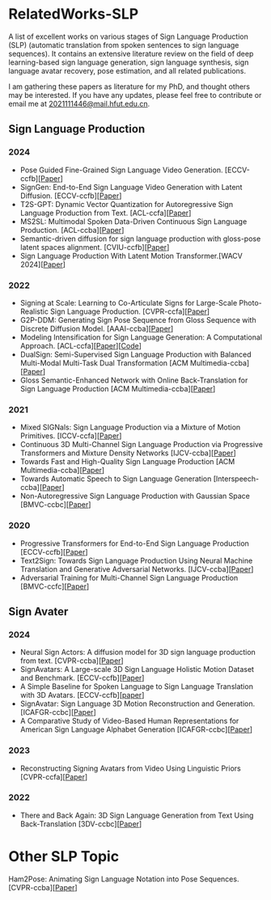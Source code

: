 # RelatedWorks-SLP
A list of excellent works on various stages of Sign Language Production (SLP) (automatic translation from spoken sentences to sign language sequences). It contains an extensive literature review on the field of deep learning-based sign language generation, sign language synthesis, sign language avatar recovery, pose estimation, and all related publications.

I am gathering these papers as literature for my PhD, and thought others may be interested. If you have any updates, please feel free to contribute or email me at [2021111446@mail.hfut.edu.cn](2021111446@mail.hfut.edu.cn).


## Sign Language Production
### 2024
- Pose Guided Fine-Grained Sign Language Video Generation. [ECCV-ccfb][[Paper](https://www.ecva.net/papers/eccv_2024/papers_ECCV/papers/09947.pdf)]
- SignGen: End-to-End Sign Language Video Generation with Latent Diffusion. [ECCV-ccfb][[Paper](https://www.ecva.net/papers/eccv_2024/papers_ECCV/papers/06988.pdf)]
- T2S-GPT: Dynamic Vector Quantization for Autoregressive Sign Language Production from Text. [ACL-ccfa][[Paper](https://aclanthology.org/2024.acl-long.183.pdf)]
- MS2SL: Multimodal Spoken Data-Driven Continuous Sign Language Production. [ACL-ccba][[Paper](https://aclanthology.org/2024.findings-acl.432.pdf)]
- Semantic-driven diffusion for sign language production with gloss-pose latent spaces alignment. [CVIU-ccfb][[Paper](https://linkinghub.elsevier.com/retrieve/pii/S1077314224001310)] 
- Sign Language Production With Latent Motion Transformer.[WACV 2024][[Paper](https://openaccess.thecvf.com/content/WACV2024/papers/Xie_Sign_Language_Production_With_Latent_Motion_Transformer_WACV_2024_paper.pdf)]



### 2022
- Signing at Scale: Learning to Co-Articulate Signs for Large-Scale Photo-Realistic Sign Language Production. [CVPR-ccfa][[Paper](https://openaccess.thecvf.com/content/CVPR2022/papers/Saunders_Signing_at_Scale_Learning_to_Co-Articulate_Signs_for_Large-Scale_Photo-Realistic_CVPR_2022_paper.pdf)]
- G2P-DDM: Generating Sign Pose Sequence from Gloss Sequence with Discrete Diffusion Model. [AAAI-ccba][[Paper](https://ojs.aaai.org/index.php/AAAI/article/download/28441/28860)]
- Modeling Intensification for Sign Language Generation: A Computational Approach. [ACL-ccfa][[Paper](https://arxiv.org/pdf/2203.09679)][[Code](https://github.com/Merterm/Modeling-Intensification-for-SLG)]
- DualSign: Semi-Supervised Sign Language Production with Balanced Multi-Modal Multi-Task Dual Transformation [ACM Multimedia-ccba][[Paper](https://dl.acm.org/doi/pdf/10.1145/3503161.3547957)]
- Gloss Semantic-Enhanced Network with Online Back-Translation for Sign Language Production [ACM Multimedia-ccba][[Paper](https://dl.acm.org/doi/pdf/10.1145/3503161.3547830)]


### 2021
- Mixed SIGNals: Sign Language Production via a Mixture of Motion Primitives. [ICCV-ccfa][[Paper](https://openaccess.thecvf.com/content/ICCV2021/papers/Saunders_Mixed_SIGNals_Sign_Language_Production_via_a_Mixture_of_Motion_ICCV_2021_paper.pdf)]
- Continuous 3D Multi-Channel Sign Language Production via Progressive Transformers and Mixture Density Networks [IJCV-ccba][[Paper](https://link.springer.com/article/10.1007/s11263-021-01457-9)]
- Towards Fast and High-Quality Sign Language Production [ACM Multimedia-ccba][[Paper](https://dl.acm.org/doi/pdf/10.1145/3474085.3475463)]
- Towards Automatic Speech to Sign Language Generation [Interspeech-ccba][[Paper](https://www.semanticscholar.org/reader/c31934f1e4f1efa110afc94878e00315bdcb2780)]
- Non-Autoregressive Sign Language Production with Gaussian Space [BMVC-ccbc][[Paper](https://www.bmvc2021-virtualconference.com/assets/papers/1102.pdf)]

### 2020
- Progressive Transformers for End-to-End Sign Language Production [ECCV-ccfb][[Paper](https://link.springer.com/chapter/10.1007/978-3-030-58621-8_40)]
- Text2Sign: Towards Sign Language Production Using Neural Machine Translation and Generative Adversarial Networks. [IJCV-ccba][[Paper](https://link.springer.com/article/10.1007/s11263-019-01281-2)]
- Adversarial Training for Multi-Channel Sign Language Production [BMVC-ccfc][[Paper](https://arxiv.org/pdf/2008.12405)]



## Sign Avater 
### 2024
- Neural Sign Actors: A diffusion model for 3D sign language production from text. [CVPR-ccba][[Paper](https://openaccess.thecvf.com/content/CVPR2024/papers/Baltatzis_Neural_Sign_Actors_A_Diffusion_Model_for_3D_Sign_Language_CVPR_2024_paper.pdf)]
- SignAvatars: A Large-scale 3D Sign Language Holistic Motion Dataset and Benchmark. [ECCV-ccfb][[Paper](https://www.ecva.net/papers/eccv_2024/papers_ECCV/papers/00653.pdf)]
- A Simple Baseline for Spoken Language to Sign Language Translation with 3D Avatars. [ECCV-ccfb][[paper](https://www.ecva.net/papers/eccv_2024/papers_ECCV/papers/06499.pdf)]
- SignAvatar: Sign Language 3D Motion Reconstruction and Generation. [ICAFGR-ccbc][[Paper](https://arxiv.org/pdf/2405.07974)]
- A Comparative Study of Video-Based Human Representations for American Sign Language Alphabet Generation [ICAFGR-ccbc][[Paper](https://ieeexplore.ieee.org/stamp/stamp.jsp?tp=&arnumber=10582020)]


### 2023
- Reconstructing Signing Avatars from Video Using Linguistic Priors [CVPR-ccfa][[Paper](https://openaccess.thecvf.com/content/CVPR2023/papers/Forte_Reconstructing_Signing_Avatars_From_Video_Using_Linguistic_Priors_CVPR_2023_paper.pdf)]

### 2022
- There and Back Again: 3D Sign Language Generation from Text Using Back-Translation [3DV-ccbc][[Paper](https://ieeexplore.ieee.org/stamp/stamp.jsp?tp=&arnumber=10044459)]

# Other SLP Topic
Ham2Pose: Animating Sign Language Notation into Pose Sequences. [CVPR-ccba][[Paper](https://openaccess.thecvf.com/content/CVPR2023/papers/Arkushin_Ham2Pose_Animating_Sign_Language_Notation_Into_Pose_Sequences_CVPR_2023_paper.pdf)]



